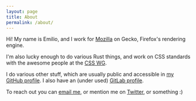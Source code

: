 ```yaml
---
layout: page
title: About
permalink: /about/
---
```


<div class="h-card">

<p>Hi! My name is <span class="p-name">Emilio</span>, and I work for
<a href="https://mozilla.org">Mozilla</a> on Gecko, Firefox's rendering engine.

<p>I'm also lucky enough to do various Rust things, and work on CSS standards with
the awesome people at the <a href="https://github.com/w3c/csswg-drafts">CSS WG</a>.

<p>I do various other stuff, which are usually public and accessible in
<a rel="me" href="https://github.com/emilio">my GitHub profile</a>. I also have
an (under used) <a href="https://gitlab.com/eca">GitLab profile</a>.

<p>To reach out you can <a class="u-email" href="mailto:emilio@crisal.io">email
me</a>, or mention me on <a href="https://twitter.com/ecbos_">Twitter</a>, or
something :)

</div>
